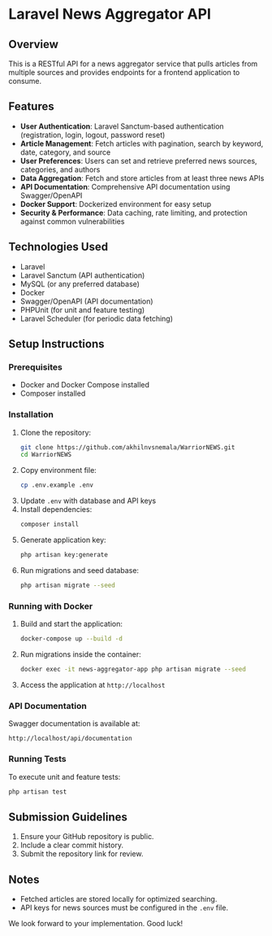 # Laravel News Aggregator API

## Overview
This is a RESTful API for a news aggregator service that pulls articles from multiple sources and provides endpoints for a frontend application to consume.

## Features
- **User Authentication**: Laravel Sanctum-based authentication (registration, login, logout, password reset)
- **Article Management**: Fetch articles with pagination, search by keyword, date, category, and source
- **User Preferences**: Users can set and retrieve preferred news sources, categories, and authors
- **Data Aggregation**: Fetch and store articles from at least three news APIs
- **API Documentation**: Comprehensive API documentation using Swagger/OpenAPI
- **Docker Support**: Dockerized environment for easy setup
- **Security & Performance**: Data caching, rate limiting, and protection against common vulnerabilities

## Technologies Used
- Laravel
- Laravel Sanctum (API authentication)
- MySQL (or any preferred database)
- Docker
- Swagger/OpenAPI (API documentation)
- PHPUnit (for unit and feature testing)
- Laravel Scheduler (for periodic data fetching)

## Setup Instructions

### Prerequisites
- Docker and Docker Compose installed
- Composer installed

### Installation
1. Clone the repository:
   ```sh
   git clone https://github.com/akhilnvsnemala/WarriorNEWS.git
   cd WarriorNEWS
   ```
2. Copy environment file:
   ```sh
   cp .env.example .env
   ```
3. Update `.env` with database and API keys
4. Install dependencies:
   ```sh
   composer install
   ```
5. Generate application key:
   ```sh
   php artisan key:generate
   ```
6. Run migrations and seed database:
   ```sh
   php artisan migrate --seed
   ```

### Running with Docker
1. Build and start the application:
   ```sh
   docker-compose up --build -d
   ```
2. Run migrations inside the container:
   ```sh
   docker exec -it news-aggregator-app php artisan migrate --seed
   ```
3. Access the application at `http://localhost`

### API Documentation
Swagger documentation is available at:
```
http://localhost/api/documentation
```

### Running Tests
To execute unit and feature tests:
```sh
php artisan test
```

## Submission Guidelines
1. Ensure your GitHub repository is public.
2. Include a clear commit history.
3. Submit the repository link for review.

## Notes
- Fetched articles are stored locally for optimized searching.
- API keys for news sources must be configured in the `.env` file.

We look forward to your implementation. Good luck!

